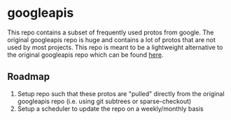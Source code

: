 # googleapis
This repo contains a subset of frequently used protos from google. The original googleapis repo is huge and contains a lot of protos that are not used by most projects. 
This repo is meant to be a lightweight alternative to the original googleapis repo which can be found [here](https://github.com/googleapis/googleapis).

## Roadmap
1. Setup repo such that these protos are "pulled" directly from the original googleapis repo (i.e. using git subtrees or sparse-checkout)
2. Setup a scheduler to update the repo on a weekly/monthly basis
